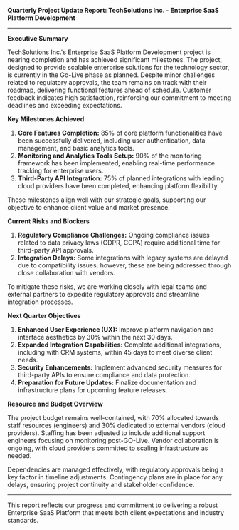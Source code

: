 

**Quarterly Project Update Report: TechSolutions Inc. - Enterprise SaaS Platform Development**

---

**Executive Summary**

TechSolutions Inc.'s Enterprise SaaS Platform Development project is nearing completion and has achieved significant milestones. The project, designed to provide scalable enterprise solutions for the technology sector, is currently in the Go-Live phase as planned. Despite minor challenges related to regulatory approvals, the team remains on track with their roadmap, delivering functional features ahead of schedule. Customer feedback indicates high satisfaction, reinforcing our commitment to meeting deadlines and exceeding expectations.

**Key Milestones Achieved**

1. **Core Features Completion:** 85% of core platform functionalities have been successfully delivered, including user authentication, data management, and basic analytics tools.
2. **Monitoring and Analytics Tools Setup:** 90% of the monitoring framework has been implemented, enabling real-time performance tracking for enterprise users.
3. **Third-Party API Integration:** 75% of planned integrations with leading cloud providers have been completed, enhancing platform flexibility.

These milestones align well with our strategic goals, supporting our objective to enhance client value and market presence.

**Current Risks and Blockers**

1. **Regulatory Compliance Challenges:** Ongoing compliance issues related to data privacy laws (GDPR, CCPA) require additional time for third-party API approvals.
2. **Integration Delays:** Some integrations with legacy systems are delayed due to compatibility issues; however, these are being addressed through close collaboration with vendors.

To mitigate these risks, we are working closely with legal teams and external partners to expedite regulatory approvals and streamline integration processes.

**Next Quarter Objectives**

1. **Enhanced User Experience (UX):** Improve platform navigation and interface aesthetics by 30% within the next 30 days.
2. **Expanded Integration Capabilities:** Complete additional integrations, including with CRM systems, within 45 days to meet diverse client needs.
3. **Security Enhancements:** Implement advanced security measures for third-party APIs to ensure compliance and data protection.
4. **Preparation for Future Updates:** Finalize documentation and infrastructure plans for upcoming feature releases.

**Resource and Budget Overview**

The project budget remains well-contained, with 70% allocated towards staff resources (engineers) and 30% dedicated to external vendors (cloud providers). Staffing has been adjusted to include additional support engineers focusing on monitoring post-GO-Live. Vendor collaboration is ongoing, with cloud providers committed to scaling infrastructure as needed.

Dependencies are managed effectively, with regulatory approvals being a key factor in timeline adjustments. Contingency plans are in place for any delays, ensuring project continuity and stakeholder confidence.

---

This report reflects our progress and commitment to delivering a robust Enterprise SaaS Platform that meets both client expectations and industry standards.